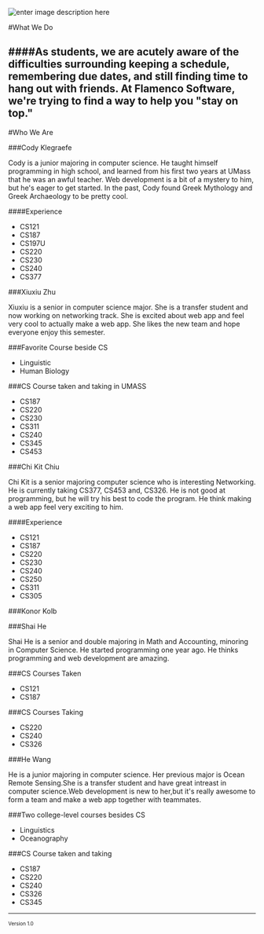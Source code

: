 ![enter image description here](https://lh5.googleusercontent.com/-JNX6ClQ1OJ8/VBdiyZ7wnfI/AAAAAAAAACE/rwlvcsMffHY/s0/FL.png "FL.png") 

#What We Do

####As students, we are acutely aware of the difficulties surrounding keeping a schedule, remembering due dates, and still finding time to hang out with friends. At Flamenco Software, we're trying to find a way to help you "stay on top."
----------


#Who We Are

###Cody Klegraefe

Cody is a junior majoring in computer science. He taught himself programming in high school, and learned from his first two years at UMass that he was an awful teacher. Web development is a bit of a mystery to him, but he's eager to get started. In the past, Cody found Greek Mythology and Greek Archaeology to be pretty cool.

####Experience

 - CS121
 - CS187
 - CS197U
 - CS220
 - CS230
 - CS240
 - CS377


###Xiuxiu Zhu

Xiuxiu is a senior in computer science major. She is a transfer student and now working on networking track. She is excited about web app and feel very cool to actually make a web app. She likes the new team and hope everyone enjoy this semester. 

###Favorite Course beside CS
 - Linguistic
 - Human Biology

###CS Course taken and taking in UMASS
 - CS187
 - CS220
 - CS230
 - CS311
 - CS240
 - CS345
 - CS453

###Chi Kit Chiu

Chi Kit is a senior majoring computer science who is interesting Networking.  He is currently taking CS377, CS453 and, CS326. He is not good at programming, but he will try his best to code the program. He think making a web app feel very exciting to him.

####Experience

 - CS121
 - CS187
 - CS220
 - CS230
 - CS240
 - CS250 
 - CS311
 - CS305

 
###Konor Kolb


###Shai He

Shai He is a senior and double majoring in Math and Accounting, minoring in Computer Science. He started programming one year ago. He thinks programming and web development are amazing.

###CS Courses Taken
 - CS121
 - CS187

###CS Courses Taking
 - CS220
 - CS240
 - CS326
 
###He Wang

He is a junior majoring in computer science. Her previous major is Ocean Remote Sensing.She is a transfer student and have great intreast in computer science.Web development is new to her,but it's really awesome to form a team and make a web app together with teammates.

###Two college-level courses besides CS
 - Linguistics
 - Oceanography

###CS Course taken and taking
 - CS187
 - CS220
 - CS240
 - CS326
 - CS345
 

----------
<font size=1>Version 1.0</font>
